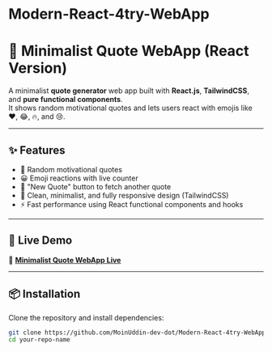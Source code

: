 # Modern-React-4try-WebApp
 
# 📜 Minimalist Quote WebApp (React Version)

A minimalist **quote generator** web app built with **React.js**, **TailwindCSS**, and **pure functional components**.  
It shows random motivational quotes and lets users react with emojis like ❤️, 😂, 🔥, and 😢.

---

## ✨ Features

- 🎯 Random motivational quotes
- 😀 Emoji reactions with live counter
- 🔄 "New Quote" button to fetch another quote
- 🎨 Clean, minimalist, and fully responsive design (TailwindCSS)
- ⚡ Fast performance using React functional components and hooks

---

## 🚀 Live Demo

🔗 **[Minimalist Quote WebApp Live](https://modern-react-4try-web-app.vercel.app/)**

---

## 📦 Installation

Clone the repository and install dependencies:

```bash
git clone https://github.com/MoinUddin-dev-dot/Modern-React-4try-WebApp.git
cd your-repo-name
